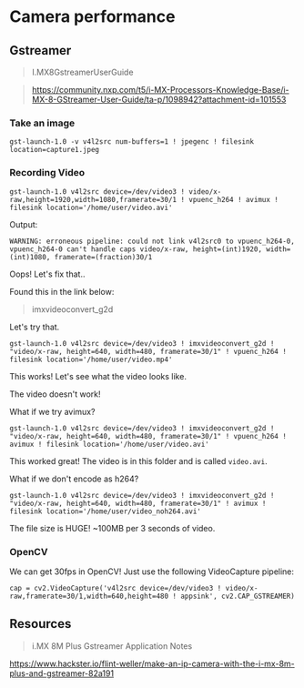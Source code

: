 # Camera performance

## Gstreamer

> I.MX8GstreamerUserGuide

>https://community.nxp.com/t5/i-MX-Processors-Knowledge-Base/i-MX-8-GStreamer-User-Guide/ta-p/1098942?attachment-id=101553


### Take an image
```
gst-launch-1.0 -v v4l2src num-buffers=1 ! jpegenc ! filesink location=capture1.jpeg
```

### Recording Video
```
gst-launch-1.0 v4l2src device=/dev/video3 ! video/x-raw,height=1920,width=1080,framerate=30/1 ! vpuenc_h264 ! avimux ! filesink location='/home/user/video.avi'
```
Output:
```
WARNING: erroneous pipeline: could not link v4l2src0 to vpuenc_h264-0, vpuenc_h264-0 can't handle caps video/x-raw, height=(int)1920, width=(int)1080, framerate=(fraction)30/1
```

Oops! Let's fix that..

Found this in the link below:

>imxvideoconvert_g2d

Let's try that.

```
gst-launch-1.0 v4l2src device=/dev/video3 ! imxvideoconvert_g2d ! "video/x-raw, height=640, width=480, framerate=30/1" ! vpuenc_h264 ! filesink location='/home/user/video.mp4'
```

This works! Let's see what the video looks like.

The video doesn't work!

What if we try avimux?

```
gst-launch-1.0 v4l2src device=/dev/video3 ! imxvideoconvert_g2d ! "video/x-raw, height=640, width=480, framerate=30/1" ! vpuenc_h264 ! avimux ! filesink location='/home/user/video.avi'
```

This worked great! The video is in this folder and is called `video.avi`.

What if we don't encode as h264?

```
gst-launch-1.0 v4l2src device=/dev/video3 ! imxvideoconvert_g2d ! "video/x-raw, height=640, width=480, framerate=30/1" ! avimux ! filesink location='/home/user/video_noh264.avi'
```

The file size is HUGE! ~100MB per 3 seconds of video.

### OpenCV

We can get 30fps in OpenCV! Just use the following VideoCapture pipeline:
```
cap = cv2.VideoCapture('v4l2src device=/dev/video3 ! video/x-raw,framerate=30/1,width=640,height=480 ! appsink', cv2.CAP_GSTREAMER)
```


## Resources
> i.MX 8M Plus Gstreamer Application Notes

https://www.hackster.io/flint-weller/make-an-ip-camera-with-the-i-mx-8m-plus-and-gstreamer-82a191